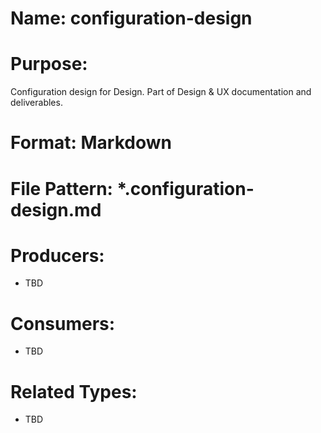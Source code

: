# Name: configuration-design

# Purpose:
Configuration design for Design. Part of Design & UX documentation and deliverables.

# Format: Markdown

# File Pattern: *.configuration-design.md

# Producers:
- TBD

# Consumers:
- TBD

# Related Types:
- TBD
